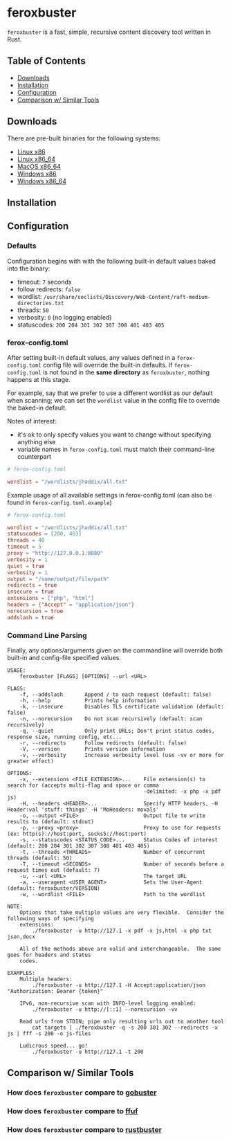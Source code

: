 # feroxbuster

`feroxbuster` is a fast, simple, recursive content discovery tool written in Rust.

Table of Contents
-----------------
- [Downloads](#downloads)
- [Installation](#installation)
- [Configuration](#configuration)
- [Comparison w/ Similar Tools](#comparison-w-similar-tools)

## Downloads
There are pre-built binaries for the following systems:

- [Linux x86](https://github.com/epi052/feroxbuster/releases/latest/download/x86-linux-feroxbuster.zip)
- [Linux x86_64](https://github.com/epi052/feroxbuster/releases/latest/download/x86_64-linux-feroxbuster.zip)
- [MacOS x86_64](https://github.com/epi052/feroxbuster/releases/latest/download/x86_64-macos-feroxbuster.zip)
- [Windows x86](https://github.com/epi052/feroxbuster/releases/latest/download/x86-windows-feroxbuster.exe.zip)
- [Windows x86_64](https://github.com/epi052/feroxbuster/releases/latest/download/x86_64-windows-feroxbuster.exe.zip)

## Installation
## Configuration
### Defaults
Configuration begins with with the following built-in default values baked into the binary:

- timeout: `7` seconds
- follow redirects: `false`
- wordlist: `/usr/share/seclists/Discovery/Web-Content/raft-medium-directories.txt`
- threads: `50`
- verbosity: `0` (no logging enabled)
- statuscodes: `200 204 301 302 307 308 401 403 405`

### ferox-config.toml
After setting built-in default values, any values defined in a `ferox-config.toml` config file will override the
built-in defaults.  If `ferox-config.toml` is not found in the **same directory** as `feroxbuster`, nothing happens at this stage. 

For example, say that we prefer to use a different wordlist as our default when scanning; we can
set the `wordlist` value in the config file to override the baked-in default.

Notes of interest:
- it's ok to only specify values you want to change without specifying anything else
- variable names in `ferox-config.toml` must match their command-line counterpart

```toml
# ferox-config.toml

wordlist = "/wordlists/jhaddix/all.txt"
```

Example usage of all available settings in ferox-config.toml (can also be found in `ferox-config.toml.example`)
```toml
# ferox-config.toml

wordlist = "/wordlists/jhaddix/all.txt"
statuscodes = [200, 403]
threads = 40
timeout = 5
proxy = "http://127.0.0.1:8080"
verbosity = 1
quiet = true
verbosity = 1
output = "/some/output/file/path"
redirects = true
insecure = true
extensions = ["php", "html"]
headers = {"Accept" = "application/json"}
norecursion = true
addslash = true
```

### Command Line Parsing
Finally, any options/arguments given on the commandline will override both built-in and
config-file specified values.

```
USAGE:
    feroxbuster [FLAGS] [OPTIONS] --url <URL>

FLAGS:
    -f, --addslash       Append / to each request (default: false)
    -h, --help           Prints help information
    -k, --insecure       Disables TLS certificate validation (default: false)
    -n, --norecursion    Do not scan recursively (default: scan recursively)
    -q, --quiet          Only print URLs; Don't print status codes, response size, running config, etc...
    -r, --redirects      Follow redirects (default: false)
    -V, --version        Prints version information
    -v, --verbosity      Increase verbosity level (use -vv or more for greater effect)

OPTIONS:
    -x, --extensions <FILE_EXTENSION>...    File extension(s) to search for (accepts multi-flag and space or comma
                                            -delimited: -x php -x pdf js)
    -H, --headers <HEADER>...               Specify HTTP headers, -H Header:val 'stuff: things' -H 'MoHeaders: movals'
    -o, --output <FILE>                     Output file to write results to (default: stdout)
    -p, --proxy <proxy>                     Proxy to use for requests (ex: http(s)://host:port, socks5://host:port)
    -s, --statuscodes <STATUS_CODE>...      Status Codes of interest (default: 200 204 301 302 307 308 401 403 405)
    -t, --threads <THREADS>                 Number of concurrent threads (default: 50)
    -T, --timeout <SECONDS>                 Number of seconds before a request times out (default: 7)
    -u, --url <URL>                         The target URL
    -a, --useragent <USER_AGENT>            Sets the User-Agent (default: feroxbuster/VERSION)
    -w, --wordlist <FILE>                   Path to the wordlist

NOTE:
    Options that take multiple values are very flexible.  Consider the following ways of specifying
    extensions:
        ./feroxbuster -u http://127.1 -x pdf -x js,html -x php txt json,docx

    All of the methods above are valid and interchangeable.  The same goes for headers and status
    codes.

EXAMPLES:
    Multiple headers:
        ./feroxbuster -u http://127.1 -H Accept:application/json "Authorization: Bearer {token}"

    IPv6, non-recursive scan with INFO-level logging enabled:
        ./feroxbuster -u http://[::1] --norecursion -vv

    Read urls from STDIN; pipe only resulting urls out to another tool
        cat targets | ./feroxbuster -q -s 200 301 302 --redirects -x js | fff -s 200 -o js-files

    Ludicrous speed... go!
        ./feroxbuster -u http://127.1 -t 200
```

## Comparison w/ Similar Tools
### How does `feroxbuster` compare to [gobuster](https://github.com/OJ/gobuster)
### How does `feroxbuster` compare to [ffuf](https://github.com/ffuf/ffuf)
### How does `feroxbuster` compare to [rustbuster](https://github.com/phra/rustbuster)
